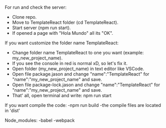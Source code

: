 For run and check the server:
- Clone repo.
- Move to TemplateReact folder (cd TemplateReact).
- Start server (npm run start).
- If opened a page with "Hola Mundo" all its "OK".


If you want customize the folder name TemplateReact:
- Change folder name TemplateReact to one you want (example: my_new_project_name).
- If you see the console in red is normal xD, so let's fix it.
- Open folder (my_new_project_name) in text editor like VSCode.
- Open file package.jason and change "name":"TemplateReact" for "name":"my_new_project_name" and save.
- Open file package-lock.jason and change "name":"TemplateReact" for "name":"my_new_project_name" and save.
- That' all, open terminal and write: npm run start

If you want compile the code:
-npm run build
-the compile files are located in 'dist'


Node_modules:
-babel
-webpack
